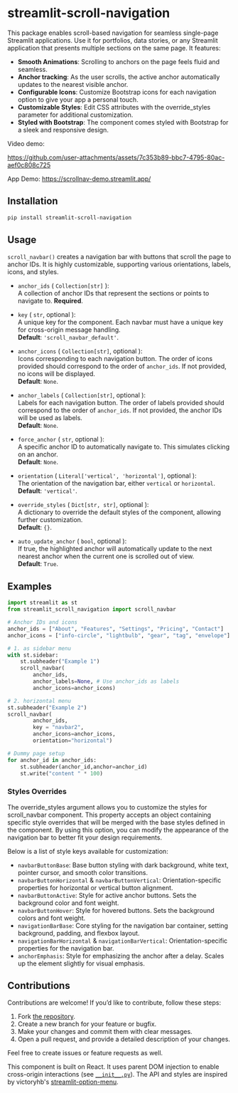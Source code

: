 # streamlit-scroll-navigation

This package enables scroll-based navigation for
seamless single-page Streamlit applications.
Use it for portfolios, data stories, or any Streamlit application that presents multiple sections on the same page. It features:

* **Smooth Animations**: Scrolling to anchors on the page feels fluid and seamless.
* **Anchor tracking**: As the user scrolls, the active anchor automatically updates to the nearest visible anchor.
* **Configurable Icons**: Customize Bootstrap icons for each navigation option to give your app a personal touch.
* **Customizable Styles**: Edit CSS attributes with the override_styles parameter for additional customization.
* **Styled with Bootstrap**: The component comes styled with Bootstrap for a sleek and responsive design.

Video demo:

https://github.com/user-attachments/assets/7c353b89-bbc7-4795-80ac-aef0c808c725

App Demo: https://scrollnav-demo.streamlit.app/

## Installation

```sh
pip install streamlit-scroll-navigation
```

## Usage

`scroll_navbar()` creates a navigation bar with buttons that scroll the page to anchor IDs. It is highly customizable, supporting various orientations, labels, icons, and styles. 

- `anchor_ids` ( `Collection[str]` ):  
  A collection of anchor IDs that represent the sections or points to navigate to. **Required**.

- `key` ( `str`, optional ):  
  A unique key for the component. Each navbar must have a unique key for cross-origin message handling.  
  **Default**: `'scroll_navbar_default'`.

- `anchor_icons` ( `Collection[str]`, optional ):  
  Icons corresponding to each navigation button. The order of icons provided should correspond to the order of `anchor_ids`. If not provided, no icons will be displayed.  
  **Default**: `None`.

- `anchor_labels` ( `Collection[str]`, optional ):  
  Labels for each navigation button. The order of labels provided should correspond to the order of `anchor_ids`. If not provided, the anchor IDs will be used as labels.  
  **Default**: `None`.

- `force_anchor` ( `str`, optional ):  
  A specific anchor ID to automatically navigate to. This simulates clicking on an anchor.  
  **Default**: `None`.

- `orientation` ( `Literal['vertical', 'horizontal']`, optional ):  
  The orientation of the navigation bar, either `vertical` or `horizontal`.  
  **Default**: `'vertical'`.

- `override_styles` ( `Dict[str, str]`, optional ):  
  A dictionary to override the default styles of the component, allowing further customization.  
  **Default**: `{}`.

- `auto_update_anchor` ( `bool`, optional ):  
  If true, the highlighted anchor will automatically update to the next nearest anchor when the current one is scrolled out of view.  
  **Default**: `True`.

## Examples

```python
import streamlit as st
from streamlit_scroll_navigation import scroll_navbar

# Anchor IDs and icons
anchor_ids = ["About", "Features", "Settings", "Pricing", "Contact"]
anchor_icons = ["info-circle", "lightbulb", "gear", "tag", "envelope"]

# 1. as sidebar menu
with st.sidebar:
    st.subheader("Example 1")
    scroll_navbar(
        anchor_ids,
        anchor_labels=None, # Use anchor_ids as labels
        anchor_icons=anchor_icons)

# 2. horizontal menu
st.subheader("Example 2")
scroll_navbar(
        anchor_ids,
        key = "navbar2",
        anchor_icons=anchor_icons,
        orientation="horizontal")

# Dummy page setup
for anchor_id in anchor_ids:
    st.subheader(anchor_id,anchor=anchor_id)
    st.write("content " * 100)
```

### Styles Overrides
The override_styles argument allows you to customize the styles for scroll_navbar component. This property accepts an object containing specific style overrides that will be merged with the base styles defined in the component. By using this option, you can modify the appearance of the navigation bar to better fit your design requirements.

Below is a list of style keys available for customization:

- `navbarButtonBase`: Base button styling with dark background, white text, pointer cursor, and smooth color transitions.
- `navbarButtonHorizontal` & `navbarButtonVertical`: Orientation-specific properties for horizontal or vertical button alignment.
- `navbarButtonActive`: Style for active anchor buttons. Sets the background color and font weight.
- `navbarButtonHover`: Style for hovered buttons. Sets the background colors and font weight.
- `navigationBarBase`: Core styling for the navigation bar container, setting background, padding, and flexbox layout.
- `navigationBarHorizontal` & `navigationBarVertical`: Orientation-specific properties for the navigation bar.
- `anchorEmphasis`: Style for emphasizing the anchor after a delay. Scales up the element slightly for visual emphasis.

## Contributions

Contributions are welcome! If you’d like to contribute, follow these steps:

1. Fork [the repository](https://github.com/SnpM/streamlit-scroll-navigation).
2. Create a new branch for your feature or bugfix.
3. Make your changes and commit them with clear messages.
4. Open a pull request, and provide a detailed description of your changes.

Feel free to create issues or feature requests as well.

This component is built on React.
It uses parent DOM injection to enable cross-origin interactions (see [`__init__.py`](https://github.com/SnpM/streamlit-scroll-navigation/blob/main/streamlit_scroll_navigation/__init__.py)).
The API and styles are inspired by victoryhb's [streamlit-option-menu](https://github.com/victoryhb/streamlit-option-menu).

